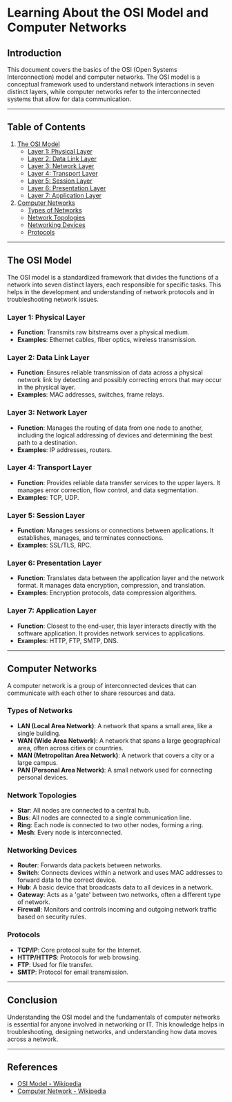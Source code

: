 # Learning About the OSI Model and Computer Networks

## Introduction

This document covers the basics of the OSI (Open Systems Interconnection) model and computer networks. The OSI model is a conceptual framework used to understand network interactions in seven distinct layers, while computer networks refer to the interconnected systems that allow for data communication.

---

## Table of Contents

1. [The OSI Model](#the-osi-model)
   - [Layer 1: Physical Layer](#layer-1-physical-layer)
   - [Layer 2: Data Link Layer](#layer-2-data-link-layer)
   - [Layer 3: Network Layer](#layer-3-network-layer)
   - [Layer 4: Transport Layer](#layer-4-transport-layer)
   - [Layer 5: Session Layer](#layer-5-session-layer)
   - [Layer 6: Presentation Layer](#layer-6-presentation-layer)
   - [Layer 7: Application Layer](#layer-7-application-layer)
2. [Computer Networks](#computer-networks)
   - [Types of Networks](#types-of-networks)
   - [Network Topologies](#network-topologies)
   - [Networking Devices](#networking-devices)
   - [Protocols](#protocols)

---

## The OSI Model

The OSI model is a standardized framework that divides the functions of a network into seven distinct layers, each responsible for specific tasks. This helps in the development and understanding of network protocols and in troubleshooting network issues.

### Layer 1: Physical Layer

- **Function**: Transmits raw bitstreams over a physical medium.
- **Examples**: Ethernet cables, fiber optics, wireless transmission.

### Layer 2: Data Link Layer

- **Function**: Ensures reliable transmission of data across a physical network link by detecting and possibly correcting errors that may occur in the physical layer.
- **Examples**: MAC addresses, switches, frame relays.

### Layer 3: Network Layer

- **Function**: Manages the routing of data from one node to another, including the logical addressing of devices and determining the best path to a destination.
- **Examples**: IP addresses, routers.

### Layer 4: Transport Layer

- **Function**: Provides reliable data transfer services to the upper layers. It manages error correction, flow control, and data segmentation.
- **Examples**: TCP, UDP.

### Layer 5: Session Layer

- **Function**: Manages sessions or connections between applications. It establishes, manages, and terminates connections.
- **Examples**: SSL/TLS, RPC.

### Layer 6: Presentation Layer

- **Function**: Translates data between the application layer and the network format. It manages data encryption, compression, and translation.
- **Examples**: Encryption protocols, data compression algorithms.

### Layer 7: Application Layer

- **Function**: Closest to the end-user, this layer interacts directly with the software application. It provides network services to applications.
- **Examples**: HTTP, FTP, SMTP, DNS.

---

## Computer Networks

A computer network is a group of interconnected devices that can communicate with each other to share resources and data.

### Types of Networks

- **LAN (Local Area Network)**: A network that spans a small area, like a single building.
- **WAN (Wide Area Network)**: A network that spans a large geographical area, often across cities or countries.
- **MAN (Metropolitan Area Network)**: A network that covers a city or a large campus.
- **PAN (Personal Area Network)**: A small network used for connecting personal devices.

### Network Topologies

- **Star**: All nodes are connected to a central hub.
- **Bus**: All nodes are connected to a single communication line.
- **Ring**: Each node is connected to two other nodes, forming a ring.
- **Mesh**: Every node is interconnected.

### Networking Devices

- **Router**: Forwards data packets between networks.
- **Switch**: Connects devices within a network and uses MAC addresses to forward data to the correct device.
- **Hub**: A basic device that broadcasts data to all devices in a network.
- **Gateway**: Acts as a 'gate' between two networks, often a different type of network.
- **Firewall**: Monitors and controls incoming and outgoing network traffic based on security rules.

### Protocols

- **TCP/IP**: Core protocol suite for the Internet.
- **HTTP/HTTPS**: Protocols for web browsing.
- **FTP**: Used for file transfer.
- **SMTP**: Protocol for email transmission.

---

## Conclusion

Understanding the OSI model and the fundamentals of computer networks is essential for anyone involved in networking or IT. This knowledge helps in troubleshooting, designing networks, and understanding how data moves across a network.

---

## References

- [OSI Model - Wikipedia](https://en.wikipedia.org/wiki/OSI_model)
- [Computer Network - Wikipedia](https://en.wikipedia.org/wiki/Computer_network)
